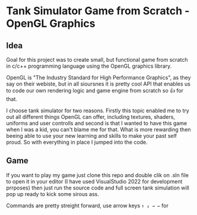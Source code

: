 # Tank Simulator Game from Scratch - OpenGL Graphics

## Idea
Goal for this project was to create small, but functional game from scratch in c/c++ programming language using the OpenGL graphics library. 

OpenGL is "The Industry Standard for High Performance Graphics", as they say on their webiste, but in all sioursnes it is pretty cool API that enables us to code our own rendering logic and game engine from scratch so 👍 for that.

I choose tank simulator for two reasons. Firstly this topic enabled me to try out all different things OpenGL can offer, including textures, shaders, uniforms and user controlls and second is that I wanted to have this game when I was a kid, you can't blame me for that. What is more rewarding then beeing able to use your new learning and skills to make your past self proud. So with everything in place I jumped into the code.

## Game
If you want to play my game just clone this repo and double clik on .sln file to open it in your editor (I have used VisualStudio 2022 for development prrposes) then just run the source code and full screen tank simulation will pop up ready to kick some sirous ass. 

Commands are pretty streight forward, use arrow keys `↑ ↓ → ←` for 
